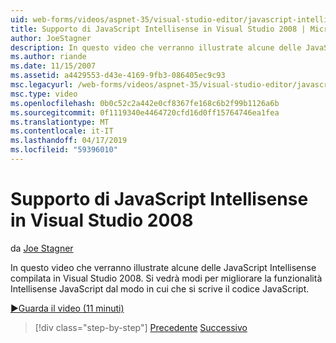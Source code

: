 ```yaml
---
uid: web-forms/videos/aspnet-35/visual-studio-editor/javascript-intellisense-support-in-visual-studio-2008
title: Supporto di JavaScript Intellisense in Visual Studio 2008 | Microsoft Docs
author: JoeStagner
description: In questo video che verranno illustrate alcune delle JavaScript Intellisense compilata in Visual Studio 2008. Si vedrà modi per migliorare il featu Intellisense JavaScript...
ms.author: riande
ms.date: 11/15/2007
ms.assetid: a4429553-d43e-4169-9fb3-086405ec9c93
msc.legacyurl: /web-forms/videos/aspnet-35/visual-studio-editor/javascript-intellisense-support-in-visual-studio-2008
msc.type: video
ms.openlocfilehash: 0b0c52c2a442e0cf8367fe168c6b2f99b1126a6b
ms.sourcegitcommit: 0f1119340e4464720cfd16d0ff15764746ea1fea
ms.translationtype: MT
ms.contentlocale: it-IT
ms.lasthandoff: 04/17/2019
ms.locfileid: "59396010"
---
```

# <a name="javascript-intellisense-support-in-visual-studio-2008"></a>Supporto di JavaScript Intellisense in Visual Studio 2008

da [Joe Stagner](https://github.com/JoeStagner)

In questo video che verranno illustrate alcune delle JavaScript Intellisense compilata in Visual Studio 2008. Si vedrà modi per migliorare la funzionalità Intellisense JavaScript dal modo in cui che si scrive il codice JavaScript.

[&#9654;Guarda il video (11 minuti)](https://channel9.msdn.com/Blogs/ASP-NET-Site-Videos/javascript-intellisense-support-in-visual-studio-2008)

> [!div class="step-by-step"]
> [Precedente](new-designer-support-in-visual-studio-2008.md)
> [Successivo](javascript-debugging-in-visual-studio-2008.md)
